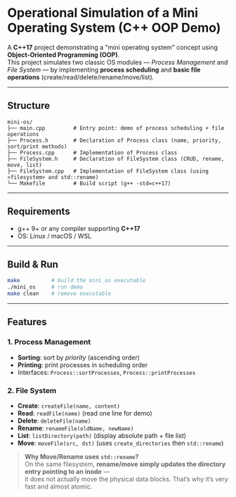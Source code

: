 # Operational Simulation of a Mini Operating System (C++ OOP Demo)

A **C++17** project demonstrating a "mini operating system" concept using **Object-Oriented Programming (OOP)**.  
This project simulates two classic OS modules — *Process Management* and *File System* — by implementing **process scheduling** and **basic file operations** (create/read/delete/rename/move/list).

---

## Structure

```
mini-os/
├── main.cpp         # Entry point: demo of process scheduling + file operations
├── Process.h        # Declaration of Process class (name, priority, sort/print methods)
├── Process.cpp      # Implementation of Process class
├── FileSystem.h     # Declaration of FileSystem class (CRUD, rename, move, list)
├── FileSystem.cpp   # Implementation of FileSystem class (using <filesystem> and std::rename)
└── Makefile         # Build script (g++ -std=c++17)
```

---

## Requirements

- g++ 9+ or any compiler supporting **C++17**
- OS: Linux / macOS / WSL

---

## Build & Run

```bash
make          # build the mini_os executable
./mini_os     # run demo
make clean    # remove executable
```

---

## Features

### 1. Process Management
- **Sorting**: sort by *priority* (ascending order)
- **Printing**: print processes in scheduling order
- Interfaces: `Process::sortProcesses`, `Process::printProcesses`

### 2. File System
- **Create**: `createFile(name, content)`
- **Read**: `readFile(name)` (read one line for demo)
- **Delete**: `deleteFile(name)`
- **Rename**: `renameFile(oldName, newName)`
- **List**: `listDirectory(path)` (display absolute path + file list)
- **Move**: `moveFile(src, dst)` (uses `create_directories` then `std::rename`)

> **Why Move/Rename uses `std::rename`?**  
> On the same filesystem, **rename/move simply updates the directory entry pointing to an inode** —  
> it does not actually move the physical data blocks. That’s why it’s very fast and almost atomic.
